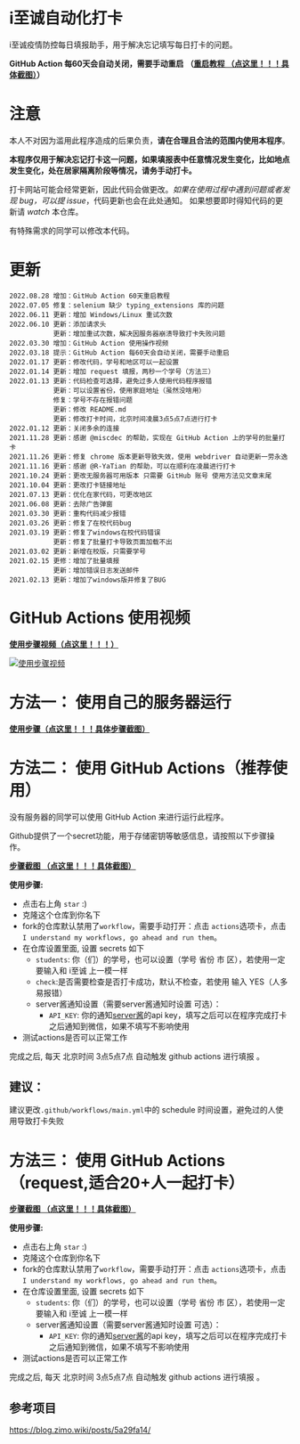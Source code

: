 # i至诚自动化打卡

i至诚疫情防控每日填报助手，用于解决忘记填写每日打卡的问题。

**GitHub Action 每60天会自动关闭，需要手动重启** **（[重启教程 （点这里！！！具体截图）](https://github.com/Lin1031/izhicheng/blob/main/README/README_UPDATE.md)）**


# 注意

本人不对因为滥用此程序造成的后果负责，**请在合理且合法的范围内使用本程序**。

**本程序仅用于解决忘记打卡这一问题，如果填报表中任意情况发生变化，比如地点发生变化，处在居家隔离阶段等情况，请务手动打卡。**



打卡网站可能会经常更新，因此代码会做更改。*如果在使用过程中遇到问题或者发现 bug，可以提 issue*，代码更新也会在此处通知。
如果想要即时得知代码的更新请 *watch* 本仓库。



有特殊需求的同学可以修改本代码。



# 更新

```
2022.08.28 增加：GitHub Action 60天重启教程
2022.07.05 修复：selenium 缺少 typing_extensions 库的问题
2022.06.11 更新：增加 Windows/Linux 重试次数
2022.06.10 更新：添加请求头
           更新：增加重试次数，解决因服务器崩溃导致打卡失败问题
2022.03.30 增加：GitHub Action 使用操作视频
2022.03.18 提示：GitHub Action 每60天会自动关闭，需要手动重启
2022.01.17 更新：修改代码，学号和地区可以一起设置
2022.01.14 更新：增加 request 填报，两秒一个学号（方法三）
2022.01.13 更新：代码检查可选择，避免过多人使用代码程序报错
           更新：可以设置省份，使用家庭地址（虽然没啥用）
           修复：学号不存在报错问题
           更新：修改 README.md
           更新：修改打卡时间，北京时间凌晨3点5点7点进行打卡
2022.01.12 更新：关闭多余的连接
2021.11.28 更新：感谢 @miscdec 的帮助，实现在 GitHub Action 上的学号的批量打卡
2021.11.26 更新：修复 chrome 版本更新导致失效，使用 webdriver 自动更新一劳永逸 
2021.11.16 更新：感谢 @R-YaTian 的帮助，可以在顺利在凌晨进行打卡
2021.10.24 更新：更改无服务器可用版本 只需要 GitHub 账号 使用方法见文章末尾
2021.10.04 更新：更改打卡链接地址
2021.07.13 更新：优化在家代码，可更改地区
2021.06.08 更新：去除广告弹窗
2021.03.30 更新：重构代码减少报错
2021.03.26 更新：修复了在校代码bug
2021.03.19 更新：修复了windows在校代码错误
           更新：修复了批量打卡导致页面加载不出
2021.03.02 更新：新增在校版，只需要学号
2021.02.15 更修：增加了批量填报
           更新：增加错误日志发送邮件
2021.02.13 更新：增加了windows版并修复了BUG
```


# GitHub Actions 使用视频
**[使用步骤视频（点这里！！！）](https://www.bilibili.com/video/BV1NZ4y1a7He/)**

[![使用步骤视频](https://images.cnblogs.com/cnblogs_com/Lin1031/1924181/o_220827121244_izhicheng.png)](https://www.bilibili.com/video/BV1NZ4y1a7He?share_source=copy_web)


# 方法一： 使用自己的服务器运行
**[使用步骤（点这里！！！具体步骤截图）](https://github.com/Lin1031/izhicheng/blob/main/README/README_yun.md)**



# 方法二： 使用 GitHub Actions（推荐使用）
没有服务器的同学可以使用 GitHub Action 来进行运行此程序。

Github提供了一个secret功能，用于存储密钥等敏感信息，请按照以下步骤操作。

**[步骤截图 （点这里！！！具体截图）](https://github.com/Lin1031/izhicheng/blob/main/README/README_GA.md)**

**使用步骤:**

- 点击右上角 `star` :)
- 克隆这个仓库到你名下
- fork的仓库默认禁用了`workflow`，需要手动打开：点击 `actions`选项卡，点击`I understand my workflows, go ahead and run them`。
- 在仓库设置里面, 设置 secrets 如下
  - `students`: 你（们）的学号，也可以设置（学号 省份 市 区），若使用一定要输入和 i至诚 上一模一样
  - `check`:是否需要检查是否打卡成功，默认不检查，若使用 输入 YES（人多易报错）
  - server酱通知设置（需要server酱通知时设置 可选）：
    - `API_KEY`: 你的通知[server酱](http://sc.ftqq.com/3.version)的api key，填写之后可以在程序完成打卡之后通知到微信，如果不填写不影响使用
- 测试actions是否可以正常工作

完成之后, 每天 北京时间 3点5点7点 自动触发 github actions 进行填报 。

## 建议：

建议更改` .github/workflows/main.yml `中的 schedule 时间设置，避免过的人使用导致打卡失败

# 方法三： 使用 GitHub Actions（request,适合20+人一起打卡）
**[步骤截图 （点这里！！！具体截图）](https://github.com/Lin1031/izhicheng/blob/main/README/README_RE.md)**

**使用步骤:**

- 点击右上角 `star` :)
- 克隆这个仓库到你名下
- fork的仓库默认禁用了`workflow`，需要手动打开：点击 `actions`选项卡，点击`I understand my workflows, go ahead and run them`。
- 在仓库设置里面, 设置 secrets 如下
  - `students`: 你（们）的学号，也可以设置（学号 省份 市 区），若使用一定要输入和 i至诚 上一模一样
  - server酱通知设置（需要server酱通知时设置 可选）：
    - `API_KEY`: 你的通知[server酱](http://sc.ftqq.com/3.version)的api key，填写之后可以在程序完成打卡之后通知到微信，如果不填写不影响使用
- 测试actions是否可以正常工作

完成之后, 每天 北京时间 3点5点7点 自动触发 github actions 进行填报 。

## 参考项目
https://blog.zimo.wiki/posts/5a29fa14/
